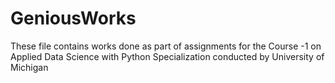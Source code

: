 # GeniousWorks
These file contains works done as part of assignments for the Course -1 on Applied Data Science with Python Specialization conducted by University of Michigan
